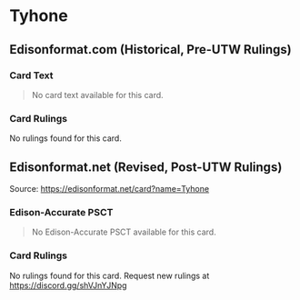 # Tyhone

## Edisonformat.com (Historical, Pre-UTW Rulings)

### Card Text

> No card text available for this card.

### Card Rulings

No rulings found for this card.

## Edisonformat.net (Revised, Post-UTW Rulings)

Source: https://edisonformat.net/card?name=Tyhone

### Edison-Accurate PSCT

> No Edison-Accurate PSCT available for this card.

### Card Rulings

No rulings found for this card. Request new rulings at https://discord.gg/shVJnYJNpg
            